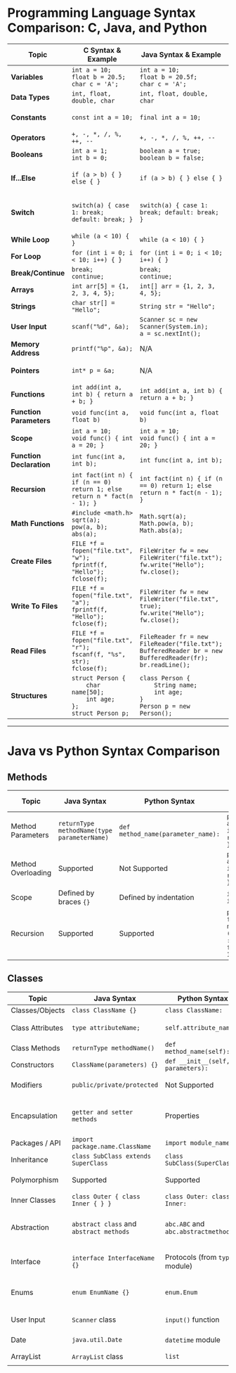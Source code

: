 
# Programming Language Syntax Comparison: C, Java, and Python

| Topic                 | C Syntax & Example                                                                                          | Java Syntax & Example                                                                                     | Python Syntax & Example                                                                                  |
|-----------------------|------------------------------------------------------------------------------------------------------------|----------------------------------------------------------------------------------------------------------|----------------------------------------------------------------------------------------------------------|
| **Variables**         | `int a = 10;`<br>`float b = 20.5;`<br>`char c = 'A';`                                                       | `int a = 10;`<br>`float b = 20.5f;`<br>`char c = 'A';`                                                   | `a = 10`<br>`b = 20.5`<br>`c = 'A'`                                                                       |
| **Data Types**        | `int, float, double, char`                                                                                  | `int, float, double, char`                                                                               | `int, float, str, bool`                                                                                   |
| **Constants**         | `const int a = 10;`                                                                                        | `final int a = 10;`                                                                                      | `a = 10`<br>`import constant`<br>`CONSTANT_NAME = 10`                                                     |
| **Operators**         | `+, -, *, /, %, ++, --`                                                                                    | `+, -, *, /, %, ++, --`                                                                                  | `+, -, *, /, %, //, **`                                                                                   |
| **Booleans**          | `int a = 1;`<br>`int b = 0;`                                                                               | `boolean a = true;`<br>`boolean b = false;`                                                              | `a = True`<br>`b = False`                                                                                |
| **If...Else**         | `if (a > b) { } else { }`                                                                                   | `if (a > b) { } else { }`                                                                                | `if a > b:`<br>`    pass`<br>`else:`<br>`    pass`                                                        |
| **Switch**            | `switch(a) { case 1: break; default: break; }`                                                             | `switch(a) { case 1: break; default: break; }`                                                           | `match a:`<br>`    case 1:`<br>`        pass`<br>`    case _:`<br>`        pass`                         |
| **While Loop**        | `while (a < 10) { }`                                                                                       | `while (a < 10) { }`                                                                                     | `while a < 10:`<br>`    pass`                                                                            |
| **For Loop**          | `for (int i = 0; i < 10; i++) { }`                                                                         | `for (int i = 0; i < 10; i++) { }`                                                                       | `for i in range(10):`<br>`    pass`                                                                       |
| **Break/Continue**    | `break;`<br>`continue;`                                                                                    | `break;`<br>`continue;`                                                                                  | `break`<br>`continue`                                                                                    |
| **Arrays**            | `int arr[5] = {1, 2, 3, 4, 5};`                                                                            | `int[] arr = {1, 2, 3, 4, 5};`                                                                           | `arr = [1, 2, 3, 4, 5]`                                                                                  |
| **Strings**           | `char str[] = "Hello";`                                                                                    | `String str = "Hello";`                                                                                  | `str = "Hello"`                                                                                           |
| **User Input**        | `scanf("%d", &a);`                                                                                         | `Scanner sc = new Scanner(System.in);`<br>`a = sc.nextInt();`                                            | `a = input()`                                                                                            |
| **Memory Address**    | `printf("%p", &a);`                                                                                        | N/A                                                                                                      | `print(id(a))`                                                                                           |
| **Pointers**          | `int* p = &a;`                                                                                             | N/A                                                                                                      | `import ctypes`<br>`p = ctypes.pointer(ctypes.c_int(a))`                                                 |
| **Functions**         | `int add(int a, int b) { return a + b; }`                                                                  | `int add(int a, int b) { return a + b; }`                                                                | `def add(a, b):`<br>`    return a + b`                                                                    |
| **Function Parameters** | `void func(int a, float b)`                                                                              | `void func(int a, float b)`                                                                              | `def func(a, b):`                                                                                         |
| **Scope**             | `int a = 10;`<br>`void func() { int a = 20; }`                                                             | `int a = 10;`<br>`void func() { int a = 20; }`                                                           | `a = 10`<br>`def func():`<br>`    a = 20`                                                                 |
| **Function Declaration** | `int func(int a, int b);`                                                                               | `int func(int a, int b);`                                                                                | `def func(a, b):`<br>`    pass`                                                                           |
| **Recursion**         | `int fact(int n) { if (n == 0) return 1; else return n * fact(n - 1); }`                                   | `int fact(int n) { if (n == 0) return 1; else return n * fact(n - 1); }`                                 | `def fact(n):`<br>`    if n == 0:`<br>`        return 1`<br>`    else:`<br>`        return n * fact(n - 1)` |
| **Math Functions**    | `#include <math.h>`<br>`sqrt(a);`<br>`pow(a, b);`<br>`abs(a);`                                             | `Math.sqrt(a);`<br>`Math.pow(a, b);`<br>`Math.abs(a);`                                                   | `import math`<br>`math.sqrt(a)`<br>`math.pow(a, b)`<br>`abs(a)`                                           |
| **Create Files**      | `FILE *f = fopen("file.txt", "w");`<br>`fprintf(f, "Hello");`<br>`fclose(f);`                              | `FileWriter fw = new FileWriter("file.txt");`<br>`fw.write("Hello");`<br>`fw.close();`                   | `with open("file.txt", "w") as f:`<br>`    f.write("Hello")`                                              |
| **Write To Files**    | `FILE *f = fopen("file.txt", "a");`<br>`fprintf(f, "Hello");`<br>`fclose(f);`                              | `FileWriter fw = new FileWriter("file.txt", true);`<br>`fw.write("Hello");`<br>`fw.close();`             | `with open("file.txt", "a") as f:`<br>`    f.write("Hello")`                                              |
| **Read Files**        | `FILE *f = fopen("file.txt", "r");`<br>`fscanf(f, "%s", str);`<br>`fclose(f);`                             | `FileReader fr = new FileReader("file.txt");`<br>`BufferedReader br = new BufferedReader(fr);`<br>`br.readLine();` | `with open("file.txt", "r") as f:`<br>`    content = f.read()`                                            |
| **Structures**        | `struct Person {`<br>`    char name[50];`<br>`    int age;`<br>`};`<br>`struct Person p;`                  | `class Person {`<br>`    String name;`<br>`    int age;`<br>`}`<br>`Person p = new Person();`           | `class Person:`<br>`    def __init__(self, name, age):`<br>`        self.name = name`<br>`        self.age = age`<br>`p = Person("Name", 30)` |
---
# Java vs Python Syntax Comparison

## Methods
| Topic                | Java Syntax                                    | Python Syntax                             | Example (Java)                                                                  | Example (Python)                                                                  |
|----------------------|------------------------------------------------|-------------------------------------------|--------------------------------------------------------------------------------|----------------------------------------------------------------------------------|
| Method Parameters    | `returnType methodName(type parameterName)`    | `def method_name(parameter_name):`        | `public int add(int a, int b) { return a + b; }`                                | `def add(a, b): return a + b`                                                     |
| Method Overloading   | Supported                                      | Not Supported                             | `public int add(int a, int b) { return a + b; }`                                | `# Python does not support method overloading directly`                          |
| Scope                | Defined by braces `{}`                         | Defined by indentation                    | `if (true) { int x = 10; }`                                                    | `if True: x = 10`                                                                 |
| Recursion            | Supported                                      | Supported                                 | `public int factorial(int n) { return (n == 0) ? 1 : n * factorial(n - 1); }`  | `def factorial(n): return 1 if n == 0 else n * factorial(n - 1)`                  |

## Classes
| Topic                | Java Syntax                                    | Python Syntax                             | Example (Java)                                                                  | Example (Python)                                                                  |
|----------------------|------------------------------------------------|-------------------------------------------|--------------------------------------------------------------------------------|----------------------------------------------------------------------------------|
| Classes/Objects      | `class ClassName {}`                           | `class ClassName:`                        | `class Dog {}`                                                                 | `class Dog:`                                                                     |
| Class Attributes     | `type attributeName;`                          | `self.attribute_name`                     | `class Dog { String name; }`                                                   | `class Dog: def __init__(self, name): self.name = name`                           |
| Class Methods        | `returnType methodName()`                      | `def method_name(self):`                  | `public String getName() { return name; }`                                      | `def get_name(self): return self.name`                                            |
| Constructors         | `ClassName(parameters) {}`                     | `def __init__(self, parameters):`         | `Dog(String name) { this.name = name; }`                                        | `def __init__(self, name): self.name = name`                                      |
| Modifiers            | `public/private/protected`                     | Not Supported                             | `private int age;`                                                              | `# Python does not support access modifiers`                                      |
| Encapsulation        | `getter and setter methods`                    | Properties                                | `public void setName(String name) { this.name = name; }`                        | `@property def name(self): return self._name @name.setter def name(self, value): self._name = value`                    |
| Packages / API       | `import package.name.ClassName`                | `import module_name`                      | `import java.util.ArrayList;`                                                   | `import os`                                                                       |
| Inheritance          | `class SubClass extends SuperClass`            | `class SubClass(SuperClass):`             | `class Puppy extends Dog {}`                                                   | `class Puppy(Dog):`                                                               |
| Polymorphism         | Supported                                      | Supported                                 | `public void makeSound() { System.out.println("Woof"); }`                       | `def make_sound(self): print("Woof")`                                             |
| Inner Classes        | `class Outer { class Inner { } }`              | `class Outer: class Inner:`               | `class Outer { class Inner { } }`                                               | `class Outer: class Inner:`                                                       |
| Abstraction          | `abstract class` and `abstract methods`        | `abc.ABC` and `abc.abstractmethod`        | `abstract class Animal { abstract void makeSound(); }`                          | `from abc import ABC, abstractmethod class Animal(ABC): @abstractmethod def make_sound(self): pass`                     |
| Interface            | `interface InterfaceName {}`                   | Protocols (from `typing` module)          | `interface Animal { void makeSound(); }`                                        | `from typing import Protocol class Animal(Protocol): def make_sound(self): pass`                                       |
| Enums                | `enum EnumName {}`                             | `enum.Enum`                               | `enum Day { SUNDAY, MONDAY, TUESDAY, WEDNESDAY, THURSDAY, FRIDAY, SATURDAY }`   | `from enum import Enum class Day(Enum): SUNDAY = 1 MONDAY = 2 TUESDAY = 3`                                             |
| User Input           | `Scanner` class                                | `input()` function                        | `Scanner sc = new Scanner(System.in); String input = sc.nextLine();`            | `input_value = input("Enter something: ")`                                        |
| Date                 | `java.util.Date`                               | `datetime` module                         | `Date date = new Date();`                                                       | `import datetime; date = datetime.datetime.now()`                                 |
| ArrayList            | `ArrayList` class                              | `list`                                    | `ArrayList<String> list = new ArrayList<String>();`                             | `list = []`                                                                       |
